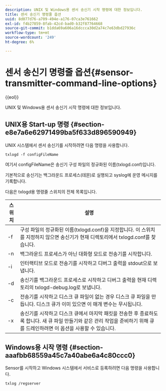 ```yaml
---
description: UNIX 및 Windows용 센서 송신기 시작 명령에 대한 정보입니다.
title: 센서 송신기 명령줄 옵션
uuid: 8d077d76-a709-494e-a176-07ca3e761662
exl-id: f4b27859-8fab-42cd-bad0-b32f87764668
source-git-commit: b1dda69a606a16dccca30d2a74c7e63dbd27936c
workflow-type: tm+mt
source-wordcount: '249'
ht-degree: 6%

---
```


# 센서 송신기 명령줄 옵션{#sensor-transmitter-command-line-options}

{{eol}}

UNIX 및 Windows용 센서 송신기 시작 명령에 대한 정보입니다.

## UNIX용 Start-up 명령 {#section-e8e7a6e62971499ba5f633d896590949}

UNIX 시스템에서 센서 송신기를 시작하려면 다음 명령을 사용합니다.

```
txlogd -f configFileName
```

여기서 configFileName은 송신기 구성 파일의 정규화된 이름(txlogd.conf)입니다.

기본적으로 송신기는 백그라운드 프로세스(데몬)로 실행되고 syslog에 운영 메시지를 기록합니다.

다음은 txlogd용 명령줄 스위치의 전체 목록입니다.

| 스위치 | 설명 |
|---|---|
| -f | 구성 파일의 정규화된 이름(txlogd.conf)을 지정합니다. 이 스위치를 지정하지 않으면 송신기가 현재 디렉토리에서 txlogd.conf를 찾습니다. |
| -n | 백그라운드 프로세스가 아닌 대화형 모드로 전송기를 시작합니다. |
| -i | 인터랙티브 모드로 전송기를 시작하고 디버그 출력을 stdout으로 보냅니다. |
| -d | 송신기를 백그라운드 프로세스로 시작하고 디버그 출력을 현재 디렉토리의 txlogd-debug.log로 보냅니다. |
| -c | 전송기를 시작하고 디스크 큐 파일이 없는 경우 디스크 큐 파일을 만듭니다. 디스크 큐가 이미 있으면 이 매개 변수는 무시됩니다. |
| -x | 송신기를 시작하고 디스크 큐에서 마지막 패킷을 전송한 후 종료하도록 합니다. 새 큐 파일 만들기와 같은 관리 작업을 준비하기 위해 큐를 드레인하려면 이 옵션을 사용할 수 있습니다. |

## Windows용 시작 명령 {#section-aaafbb68559a45c7a40abe6a4c80ccc0}

Sensor를 시작하고 Windows 시스템에서 서비스로 등록하려면 다음 명령을 사용합니다.

```
txlog /regserver
```
